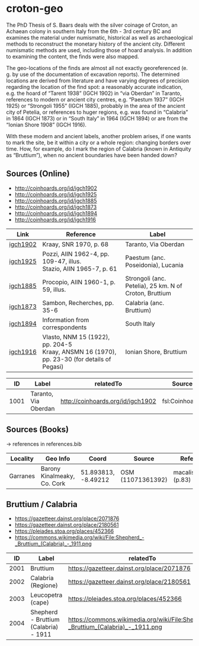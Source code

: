 # croton-geo

The PhD Thesis of S. Baars deals with the silver coinage of Croton, an Achaean colony in southern Italy from the 6th - 3rd century BC and examines the material under numismatic, historical as well as archaeological methods to reconstruct the monetary history of the ancient city. Different numismatic methods are used, including those of hoard analysis. In addition to examining the content, the finds were also mapped.

The geo-locations of the finds are almost all not exactly georeferenced (e. g. by use of the documentation of excavation reports). The determined locations are derived from literature and have varying degrees of precision regarding the location of the find spot: a reasonably accurate indication, e.g. the hoard of “Tarent 1938” (IGCH 1902) in “via Oberdan” in Taranto, references to modern or ancient city centres, e.g. “Paestum 1937” (IGCH 1925) or “Strongoli 1955” (IGCH 1885), probably in the area of the ancient city of Petelia,  or references to huger regions, e.g. was found in “Calabria” in 1864 (IGCH 1873) or in “South Italy” in 1964 (IGCH 1894) or are from the “Ionian Shore 1908” (IGCH 1916).

With these modern and ancient labels, another problem arises, if one wants to mark the site, be it within a city or a whole region: changing borders over time. How, for example, do I mark the region of Calabria (known in Antiquity as “Bruttium”), when no ancient boundaries have been handed down?

## Sources (Online)

* http://coinhoards.org/id/igch1902
* http://coinhoards.org/id/igch1925
* http://coinhoards.org/id/igch1885
* http://coinhoards.org/id/igch1873
* http://coinhoards.org/id/igch1894
* http://coinhoards.org/id/igch1916

Link | Reference | Label |
---- | --------- | ----- |
[igch1902](http://coinhoards.org/id/igch1902) | Kraay, SNR 1970, p. 68 | Taranto, Via Oberdan |
[igch1925](http://coinhoards.org/id/igch1925) | Pozzi, AIIN 1962-4, pp. 109-47, illus.<br>Stazio, AIIN 1965-7, p. 61 | Paestum (anc. Poseidonia), Lucania |
[igch1885](http://coinhoards.org/id/igch1885) | Procopio, AIIN 1960-1, p. 59, illus. | Strongoli (anc. Petelia), 25 km. N of Croton, Bruttium |
[igch1873](http://coinhoards.org/id/igch1873) | Sambon, Recherches, pp. 35-6 | Calabria (anc. Bruttium) |
[igch1894](http://coinhoards.org/id/igch1894) | Information from correspondents | South Italy |
[igch1916](http://coinhoards.org/id/igch1916) | Vlasto, NNM 15 (1922), pp. 204-5<br>Kraay, ANSMN 16 (1970), pp. 23-30 (for details of Pegasi) | Ionian Shore, Bruttium |

ID | Label | relatedTo | Source | SourceType | SpatialType | MethodType | CertaintyType
-- | ------| ----| ------ | -----------| ----------- | ---------- | -------------
1001 | Taranto, Via Oberdan | http://coinhoards.org/id/igch1902 | fsl:Coinhoards | fsl:URI | fsl:InhabitedPlace | fsl:ExternalRepository | fsl:high

## Sources (Books)

-> references in references.bib

Locality | Geo Info | Coord | Source | References
-------- | -------- | ----- | ------ | ----------
Garranes | Barony Kinalmeaky, Co. Cork | 51.893813, -8.49212 | OSM (11071361392) | macalister_1945 (p.83)

## Bruttium / Calabria

* https://gazetteer.dainst.org/place/2071876
* https://gazetteer.dainst.org/place/2180561
* https://pleiades.stoa.org/places/452366
* https://commons.wikimedia.org/wiki/File:Shepherd_-_Bruttium_(Calabria)_-_1911.png

ID | Label | relatedTo | Source | SourceType | SpatialType | MethodType | CertaintyType
-- | ------| ----| ------ | -----------| ----------- | ---------- | -------------
2001 | Bruttium | https://gazetteer.dainst.org/place/2071876 | fsl:iDAIgazetteer | fsl:URI | fsl:RegionCentre | fsl:ExternalRepository | fsl:low
2002 | Calabria (Regione) | https://gazetteer.dainst.org/place/2180561 | fsl:iDAIgazetteer | fsl:URI | fsl:RegionCentre | fsl:ExternalRepository | fsl:low
2003 | Leucopetra (cape) | https://pleiades.stoa.org/places/452366 | fsl:Pleides | fsl:URI | fsl:RepresentativePoint | fsl:ExternalRepository | fsl:low
2004 | Shepherd - Bruttium (Calabria) - 1911 | https://commons.wikimedia.org/wiki/File:Shepherd_-_Bruttium_(Calabria)_-_1911.png | fsl:WikimediaCommons | fsl:Image | fsl:AncientLocation | fsl:Georeferencing | fsl:low
